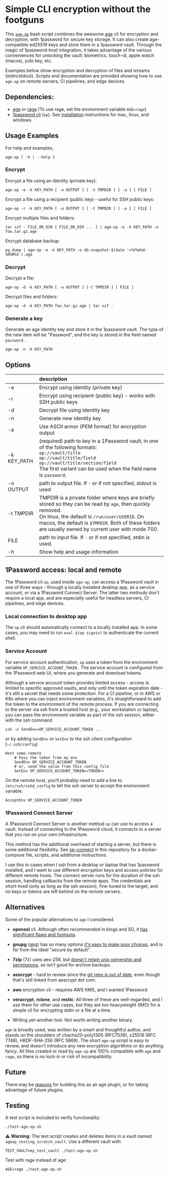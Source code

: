 # Simple CLI encryption without the footguns

This [`age-op`](./age-op) bash script combines the awesome [age](https://github.com/FiloSottile/age) cli for encryption and decryption, with 1password for secure key storage.
It can also create age-compatible ed25519 keys and store them in a 1password vault. 
Through the magic of 1password-host integration, it takes advantage of the various conveniences for unlocking the vault: biometrics, touch-id, apple watch (macos), yubi key, etc.

Examples below show encryption and decryption of files and streams (stdin/stdout).
Scripts and documentation are provided showing how to use `age-op` on remote servers, CI pipelines, and edge devices.

## Dependencies:

- [age](https://github.com/FiloSottile/age) or [rage](https://github.com/str4d/rage) (To use rage, set the environment variable `AGE=rage`)
- [1password cli](https://developer.1password.com/docs/cli/) (`op`). See [installation](https://developer.1password.com/docs/cli/get-started#install) instructions for mac, linux, and windows.


## Usage Examples

For help and examples,

```
age-op [ -h | --help ]
```
 

### Encrypt 

Encrypt a file using an identity (private key):

```shell
age-op -e -k KEY_PATH [ -o OUTPUT ] [ -t TMPDIR ] [ -a ] [ FILE ]
```

Encrypt a file using a recipient (public key) - useful for SSH public keys:

```shell
age-op -r -k KEY_PATH [ -o OUTPUT ] [ -t TMPDIR ] [ -a ] [ FILE ]
```
  
Encrypt multiple files and folders:

```shell
tar czf - FILE_OR_DIR [ FILE_OR_DIR ... ] | age-op -e -k KEY_PATH -o foo.tar.gz.age
```

Encrypt database backup:

```shell
pg_dump | age-op -e -k KEY_PATH -o db-snapshot-$(date '+%Y%m%d-%H%M%S').age 
```

### Decrypt

Decrypt a file:

```shell
age-op -d -k KEY_PATH [ -o OUTPUT ] [-t TMPDIR ] [ FILE ]
```
  
Decrypt files and folders:

```shell
age-op -d -k KEY_PATH foo.tar.gz.age | tar xzf -
```

### Generate a key

Generate an age identity key and store it in the 1password vault. The type of the new item will be "Password", and the key is stored in the field named `password`.

```shell
age-op -n -k KEY_PATH
```

## Options

|             | description                                                                                                                                                                                                                                                              |
|:------------|:-------------------------------------------------------------------------------------------------------------------------------------------------------------------------------------------------------------------------------------------------------------------------|
| -e          | Encrypt using identity (private key)                                                                                                                                                                                                                                     |
| -r          | Encrypt using recipient (public key) - works with SSH public keys                                                                                                                                                                                                        |
| -d          | Decrypt file using identity key                                                                                                                                                                                                                                          |
| -n          | Generate new identity key                                                                                                                                                                                                                                                |
| -a          | Use ASCII armor (PEM format) for encryption output                                                                                                                                                                                                                       |
| -k KEY_PATH | (required) path to key in a 1Password vault, in one of the following formats:<br/>`op://vault/title`<br/>`op://vault/title/field`<br/>`op://vault/title/section/field`<br/>The first variant can be used when the field name is `password`.                              |
| -o OUTPUT   | path to output file. If `-` or if not specified, stdout is used                                                                                                                                                                                                          |
| -t TMPDIR   | TMPDIR is a private folder where keys are briefly stored so they can be read by `age`, then quickly removed.<br/>On linux, the default is `/run/user/USERID`. On macos, the default is `$TMPDIR`. Both of these folders are usually owned by current user with mode 700. |
| FILE        | path to input file. If `-` or if not specified, stdin is used.                                                                                                                                                                                                           |
| -h          | Show help and usage information                                                                                                                                                                                                                                          |


## 1Password access: local and remote

The 1Password cli `op`, used inside `age-op`, can access a 1Password vault in one of three ways - through a locally installed desktop app, as a service account, or via a 1Password Connect Server.
The latter two methods don't require a local app, and are especially useful for headless servers, CI pipelines, and edge devices.


### Local connection to desktop app

The `op` cli should automatically connect to a locally installed app. In some cases, you may need to run 
`eval $(op signin)` to authenticate the current shell.


### Service Account

For service account authentication, `op` uses a token from 
the environment variable `OP_SERVICE_ACCOUNT_TOKEN` . The service account
is configured from the 1Password web UI, where you generate and download tokens.

Although a service account token provides limited access - access is limited to specific approved vaults, and only
until the token expiration date - it's still a secret that needs some protection.
For a CI pipeline, or in AWS or K8s where you can inject environment variables, it's straightforward
to add the token to the environment of the remote process.
If you are connecting to the server via ssh from a trusted host (e.g., your workstation or laptop), you can pass the environment variable
as part of the ssh session, either with the ssh command

```shell
ssh -o SendEnv=OP_SERVICE_ACCOUNT_TOKEN ...
```

or by adding `SendEnv` or `SetEnv` to the ssh client configuration (`~/.ssh/config`)

```
Host some-remote
    # Pass the token from my env
    SendEnv OP_SERVICE_ACCOUNT_TOKEN
    # or, send the value from this config file
    SetEnv OP_SERVICE_ACCOUNT_TOKEN=<TOKEN<>
```

On the remote host, you'll probably need to add a line to `/etc/ssh/sshd_config` to tell the ssh server to accept the environment variable.

```
AcceptEnv OP_SERVICE_ACCOUNT_TOKEN
```

### 1Password Connect Server

A 1Password Connect Server is another method `op` can use to access a vault.
Instead of connecting to the 1Password cloud, it connects to a server that you run on your own infrastructure.  

This method has the additional overhead of starting a server, but there is some additional flexibility.
See [op-connect](./op-connect) in this repository for a docker-compose file, scripts, and additional instructions.

I use this in cases when I ssh from a desktop or laptop that has 1password installed,
and I want to use different encryption keys and access policies for different remote hosts. The connect server runs for the duration of the ssh session,
handling callbacks from the remote apps. The credentials are short-lived
(only as long as the ssh session), fine-tuned to the target, and no keys or tokens are left behind on the remote servers.
 

## Alternatives

Some of the popular alternatives to `age` I considered.

- __openssl__ cli. Although often recommended in blogs and SO, it [has significant flaws and footguns](https://security.stackexchange.com/questions/182277/is-openssl-aes-256-cbc-encryption-safe-for-offsite-backup)

- __gnupg__ (gpg) has so many options [it's easy to make poor choices](https://github.com/FiloSottile/age/discussions/432), and is far from the ideal "secure by default".

- __7zip__ (7z) uses aes-256, but [doesn't retain unix ownership and permissions](https://www.redhat.com/sysadmin/encrypting-decrypting-7zip), so isn't good for archive backups.

- __aescrypt__ - hard to review since the [git repo is out of date](https://github.com/paulej/AESCrypt), even though that's still linked from aescrypt dot com.

- __aws__ encryption cli - requires AWS KMS, and I wanted 1Password

- __veracrypt__, __rclone__, and __restic__: All three of these are well-regarded, and I use them for other use cases, but they are too heavyweight (IMO) for a simple cli for encrypting stdin or a file at a time.

- Writing yet-another tool. Not worth writing another binary.

`age` is broadly used, was written by a smart and thoughtful author, and stands on the shoulders of chacha20-poly1305 (RFC7539), x25519 (RFC 7748), HKDF-SHA-256 (RFC 5869).
The short `age-op` script is easy to review, and doesn't introduce any new encryption algorithms or do anything fancy. 
All files created or read by `age-op` are 100% compatible with `age` and `rage`, so there is no lock-in or risk of incompatibility.


## Future

There may be [reasons](https://github.com/stevelr/age-op/issues/1) for building this as an age plugin, or for taking advantage of future plugins. 


## Testing

A test script is included to verify functionality:

```shell
./test-age-op.sh
```

⚠️ **Warning**: The test script creates and deletes items in a vault named `ageop_testing_scratch_vault`. Use a different vault with:

```shell
TEST_VAULT=my_test_vault ./test-age-op.sh
```

Test with rage instead of age:
```shell
AGE=rage ./test-age-op.sh
```